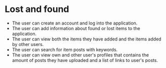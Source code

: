 # Lost and found

* The user can create an account and log into the application.
* The user can add information about found or lost items to the application.
* The user can view both the items they have added and the items added by other users.
* The user can search for item posts with keywords.
* The user can view own and other user's profiles that contains the amount of posts they have uploaded and a list of links to user's posts.
